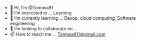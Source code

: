 - 👋 Hi, I’m @Tomiwa91
- 👀 I’m interested in ... Learning 
- 🌱 I’m currently learning ... Devop, cloud computing,  Software engineering 
- 💞️ I’m looking to collaborate on ...
- 📫 How to reach me ... Tomiwa911@gmail.com

<!---
Tomiwa91/Tomiwa91 is a ✨ special ✨ repository because its `README.md` (this file) appears on your GitHub profile.
You can click the Preview link to take a look at your changes.
--->
